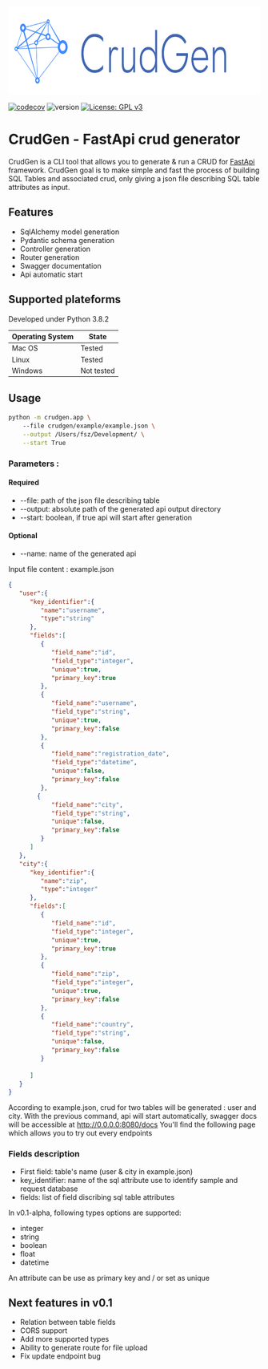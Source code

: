 
<p align="center"><img src="assets/cover.png" height=175/></p>

[![codecov](https://codecov.io/gh/Fszta/CrudGen/branch/development/graph/badge.svg?token=SGSIK5GG1C)](https://codecov.io/gh/Fszta/CrudGen)
![version](https://img.shields.io/badge/version-v0.1--alpha-brightgreen)
[![License: GPL v3](https://img.shields.io/badge/License-GPLv3-blue.svg)](https://www.gnu.org/licenses/gpl-3.0)
# CrudGen - FastApi crud generator
CrudGen is a CLI tool that allows you to generate & run a CRUD for <a href="https://fastapi.tiangolo.com">FastApi</a> framework.
CrudGen goal is to make simple and fast the process of building SQL Tables and associated crud, only giving a json file describing SQL table attributes as input.

## Features
* SqlAlchemy model generation
* Pydantic schema generation
* Controller generation
* Router generation
* Swagger documentation
* Api automatic start

## Supported plateforms
Developed under Python 3.8.2
<table>
  <thead>
    <tr>
      <th>Operating System</th>
      <th>State</th>
    </tr>
  </thead>
  <tbody>
    <tr>
      <td>Mac OS</td>
      <td>Tested</td>
    </tr>
    <tr>
      <td>Linux</td>
      <td>Tested</td>
    </tr>
    <tr>
      <td>Windows</td>
      <td>Not tested</td>
    </tr>
  </tbody>
</table>

## Usage

```bash
python -m crudgen.app \ 
    --file crudgen/example/example.json \
    --output /Users/fsz/Development/ \
    --start True
```

### Parameters : 
#### Required
* --file: path of the json file describing table
* --output: absolute path of the generated api output directory
* --start: boolean, if true api will start after generation 

#### Optional
* --name: name of the generated api 

Input file content : example.json

```json
{
   "user":{
      "key_identifier":{
         "name":"username",
         "type":"string"
      },
      "fields":[
         {
            "field_name":"id",
            "field_type":"integer",
            "unique":true,
            "primary_key":true
         },
         {
            "field_name":"username",
            "field_type":"string",
            "unique":true,
            "primary_key":false
         },
         {
            "field_name":"registration_date",
            "field_type":"datetime",
            "unique":false,
            "primary_key":false
         },
        {
            "field_name":"city",
            "field_type":"string",
            "unique":false,
            "primary_key":false
         }
      ]
   },
   "city":{
      "key_identifier":{
         "name":"zip",
         "type":"integer"
      },
      "fields":[
         {
            "field_name":"id",
            "field_type":"integer",
            "unique":true,
            "primary_key":true
         },
         {
            "field_name":"zip",
            "field_type":"integer",
            "unique":true,
            "primary_key":false
         },
         {
            "field_name":"country",
            "field_type":"string",
            "unique":false,
            "primary_key":false
         }

      ]
   }
}
```
According to example.json, crud for two tables will be generated : user and city. 
With the previous command, api will start automatically, swagger docs will be accessible at http://0.0.0.0:8080/docs 
You'll find the following page which allows you to try out every endpoints

### Fields description
* First field: table's name (user & city in example.json)
* key_identifier: name of the sql attribute use to identify sample and request database
* fields: list of field discribing sql table attributes 

In v0.1-alpha, following types options are supported:
* integer
* string
* boolean
* float
* datetime

An attribute can be use as primary key and / or set as unique

## Next features in v0.1
* Relation between table fields 
* CORS support
* Add more supported types 
* Ability to generate route for file upload
* Fix update endpoint bug